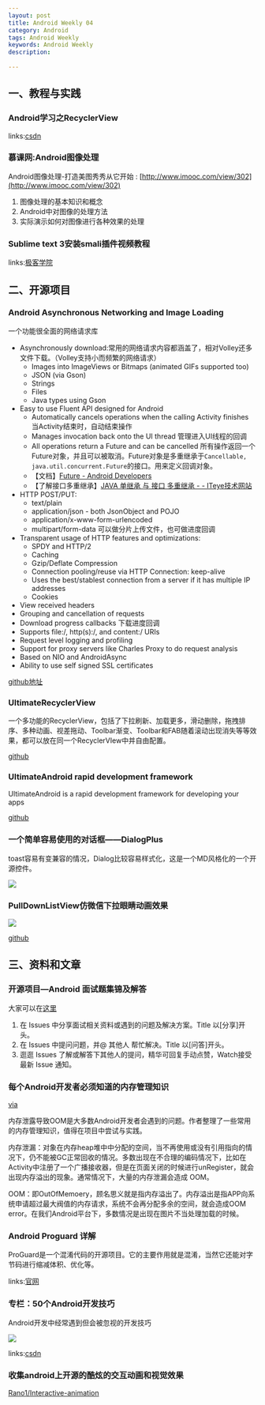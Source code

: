 ```yaml
---
layout: post
title: Android Weekly 04
category: Android
tags: Android Weekly
keywords: Android Weekly
description:
 
---
```


## 一、教程与实践

### Android学习之RecyclerView

links:[csdn](http://blog.csdn.net/le_go/article/details/36628161)

### 慕课网:Android图像处理

Android图像处理-打造美图秀秀从它开始 : [http://www.imooc.com/view/302](http://www.imooc.com/view/302)

1. 图像处理的基本知识和概念
2. Android中对图像的处理方法
3. 实际演示如何对图像进行各种效果的处理

### Sublime text 3安装smali插件视频教程

links:[极客学院](http://www.jikexueyuan.com/course/131.html)


## 二、开源项目

### Android Asynchronous Networking and Image Loading

一个功能很全面的网络请求库

* Asynchronously download:常用的网络请求内容都涵盖了，相对Volley还多文件下载。（Volley支持小而频繁的网络请求）
  * Images into ImageViews or Bitmaps (animated GIFs supported too)
  * JSON (via Gson)
  * Strings
  * Files
  * Java types using Gson
* Easy to use Fluent API designed for Android
  * Automatically cancels operations when the calling Activity finishes 当Activity结束时，自动结束操作
  * Manages invocation back onto the UI thread 管理进入UI线程的回调
  * All operations return a Future and can be cancelled 所有操作返回一个Future对象，并且可以被取消。Future对象是多重继承于`Cancellable, java.util.concurrent.Future`的接口。用来定义回调对象。
  * 【文档】[Future - Android Developers](http://developer.android.com/reference/java/util/concurrent/Future.html)
  * 【了解接口多重继承】[JAVA 单继承 与 接口 多重继承 - - ITeye技术网站](http://talentluke.iteye.com/blog/1827258)
* HTTP POST/PUT:
  * text/plain
  * application/json - both JsonObject and POJO
  * application/x-www-form-urlencoded
  * multipart/form-data 可以做分片上传文件，也可做进度回调
* Transparent usage of HTTP features and optimizations:
  * SPDY and HTTP/2
  * Caching
  * Gzip/Deflate Compression
  * Connection pooling/reuse via HTTP Connection: keep-alive
  * Uses the best/stablest connection from a server if it has multiple IP addresses
  * Cookies
* View received headers
* Grouping and cancellation of requests
* Download progress callbacks 下载进度回调
* Supports file:/, http(s):/, and content:/ URIs
* Request level logging and profiling
* Support for proxy servers like Charles Proxy to do request analysis
* Based on NIO and AndroidAsync
* Ability to use self signed SSL certificates

[github地址](https://github.com/koush/ion)

### UltimateRecyclerView

一个多功能的RecyclerView，包括了下拉刷新、加载更多，滑动删除，拖拽排序、多种动画、视差拖动、Toolbar渐变、Toolbar和FAB随着滚动出现消失等等效果，都可以放在同一个RecyclerVIew中并自由配置。

[github](https://github.com/cymcsg/UltimateRecyclerView)

### UltimateAndroid rapid development framework
UltimateAndroid is a rapid development framework for developing your apps

[github](http://cymcsg.github.io/UltimateAndroid)

### 一个简单容易使用的对话框——DialogPlus

toast容易有变兼容的情况，Dialog比较容易样式化，这是一个MD风格化的一个开源控件。

![](http://ww3.sinaimg.cn/bmiddle/9484c7d3tw1epz9ajkzunj20lc0zkjtr.jpg)

### PullDownListView仿微信下拉眼睛动画效果

![](http://ww4.sinaimg.cn/bmiddle/005ZJ8j4gw1eq0imaz1xng30aa0gcqv6.gif)

[github](https://github.com/guojunyi/PullDownListView)

<!--

### 扫扫图书

![](http://ww4.sinaimg.cn/thumbnail/8c7a19d3gw1eq0r7av0rgj20u01hc16z.jpg)

links:[github](https://github.com/JayFang1993/ScanBook)

功能

1. 扫码查图书信息  

实现 

1. 使用ZXing扫码条码，返回isbn码，通过intent传给BookViewActivity。BookViewActivity发送get请求豆瓣API取得图书信息。


Bug

1. 搜索图书的结果ListView图片错位闪烁
2. 加载了360的包，但是悬浮推广控件的出现

-->

## 三、资料和文章

### 开源项目—Android 面试题集锦及解答

大家可以在[这里](https://github.com/android-cn/interview-questions/blob/master/README.md)

1. 在 Issues 中分享面试相关资料或遇到的问题及解决方案。Title 以[分享]开头。
2. 在 Issues 中提问问题，并@ 其他人 帮忙解决。Title 以[问答]开头。
3. 逛逛 Issues 了解或解答下其他人的提问，精华可回复手动点赞，Watch接受最新 Issue 通知。



### 每个Android开发者必须知道的内存管理知识

[via](http://www.codeceo.com/article/android-memory-manage.html)

内存泄露导致OOM是大多数Android开发者会遇到的问题。作者整理了一些常用的内存管理知识，值得在项目中尝试与实践。

内存泄漏：对象在内存heap堆中中分配的空间，当不再使用或没有引用指向的情况下，仍不能被GC正常回收的情况。多数出现在不合理的编码情况下，比如在 Activity中注册了一个广播接收器，但是在页面关闭的时候进行unRegister，就会出现内存溢出的现象。通常情况下，大量的内存泄漏会造成 OOM。

OOM：即OutOfMemoery，顾名思义就是指内存溢出了。内存溢出是指APP向系统申请超过最大阀值的内存请求，系统不会再分配多余的空间，就会造成OOM error。在我们Android平台下，多数情况是出现在图片不当处理加载的时候。

### Android Proguard 详解

ProGuard是一个混淆代码的开源项目。它的主要作用就是混淆，当然它还能对字节码进行缩减体积、优化等。

links:[官网](http://proguard.sourceforge.net/)

### 专栏：50个Android开发技巧

Android开发中经常遇到但会被忽视的开发技巧

![](http://avatar.csdn.net/blogpic/20140426020422421.jpg)

links:[csdn](http://blog.csdn.net/column/details/androidhacks.html)

### 收集android上开源的酷炫的交互动画和视觉效果

[Rano1/Interactive-animation](https://github.com/Rano1/Interactive-animation/blob/master/README.md)